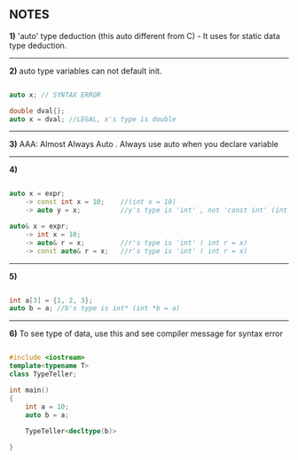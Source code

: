 ## NOTES

**1)** 'auto' type deduction (this auto different from C)
    - It uses for static data type deduction.

---

**2)** auto type variables can not default init.

```c++

auto x; // SYNTAX ERROR

double dval{};
auto x = dval; //LEGAL, x's type is double

```

---

**3)** AAA: Almost Always Auto . Always use auto when you declare variable

---

**4)** 

```c++

auto x = expr;
    -> const int x = 10;    //(int x = 10)
    -> auto y = x;          //y's type is 'int' , not 'const int' (int y = x)

auto& x = expr;
    -> int x = 10;
    -> auto& r = x;         //r's type is 'int' ( int r = x)
    -> const auto& r = x;   //r's type is 'int' ( int r = x)

```

---

**5)**

```c++

int a[3] = {1, 2, 3};
auto b = a; //b's type is int* (int *b = a)

```

---

**6)** To see type of data, use this and see compiler message for syntax error


```c++

#include <iostream>
template<typename T>
class TypeTeller;

int main()
{
    int a = 10;
    auto b = a;
    
    TypeTeller<decltype(b)>

}
```
